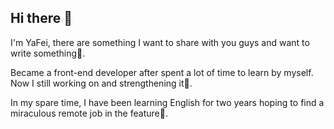 ## Hi there 👋
 I'm YaFei, there are something I want to share with you guys and want to write something🤔.
 
 Became a front-end developer after spent a lot of time to learn by myself. Now I still working on and strengthening it🌱.
 
 In my spare time, I have been learning English for two years hoping to find a miraculous remote job in the feature🔭.

<!--
**weiyafei-add/weiyafei-add** is a ✨ _special_ ✨ repository because its `README.md` (this file) appears on your GitHub profile.

Here are some ideas to get you started:

- 🔭 I’m currently working on ...
- 🌱 I’m currently learning ...
- 👯 I’m looking to collaborate on ...
- 🤔 I’m looking for help with ...
- 💬 Ask me about ...
- 📫 How to reach me: ...
- 😄 Pronouns: ...
- ⚡ Fun fact: ...
-->
